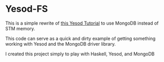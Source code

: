 Yesod-FS
========

This is a simple rewrite of [this Yesod Tutorial](https://www.fpcomplete.com/school/advanced-haskell/building-a-file-hosting-service-in-yesod)
to use MongoDB instead of STM memory.

This code can serve as a quick and dirty example of getting something working with Yesod and the MongoDB driver library.

I created this project simply to play with Haskell, Yesod, and MongoDB
